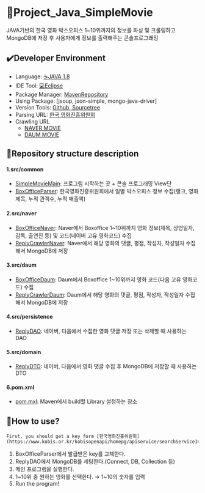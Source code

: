 # :movie_camera:Project_Java_SimpleMovie

JAVA기반의 한국 영화 박스오피스 1~10위까지의 정보를 파싱 및 크롤링하고 MongoDB에 저장 후 사용자에게 정보를 출력해주는 콘솔프로그래밍

## :heavy_check_mark:Developer Environment

  - Language: [:coffee:JAVA 1.8](https://www.oracle.com/kr/index.html)
  - IDE Tool: [:computer:Eclipse](https://www.eclipse.org/)
  - Package Manager: [MavenRepository](https://mvnrepository.com/)
  - Using Package: [jsoup, json-simple, mongo-java-driver]
  - Version Tools: [Github, Sourcetree](https://www.sourcetreeapp.com/) 
  - Parsing URL: [한국 영화진흥위원회](https://www.kobis.or.kr/kobisopenapi/homepg/apiservice/searchServiceInfo.do)
  - Crawling URL
    + [NAVER MOVIE](https://movie.naver.com/)
    + [DAUM MOVIE](https://movie.daum.net/main/new#slide-1-0)

## :floppy_disk:Repository structure description
#### 1.src/common
  - [SimpleMovieMain](): 프로그림 시작하는 곳 + 콘솔 프로그래밍 View단
  - [BoxOfficeParser](): 한국영화진흥위원회에서 일별 박스오피스 정보 수집(랭크, 영화제목, 누적 관객수, 누적 매출액)
#### 2.src/naver
  - [BoxOfficeNaver](): Naver에서 Boxoffice 1~10위까지 영화 정보(제목, 상영일자, 감독, 출연진 등) 및 코드(네이버 고유 영화코드) 수집
  - [ReplyCrawlerNaver](): Naver에서 해당 영화의 댓글, 평점, 작성자, 작성일자 수집해서 MongoDB에 저장
#### 3.src/daum
  - [BoxOfficeDaum](): Daum에서 Boxoffice 1~10위까지 영화 코드(다음 고유 영화코드) 수집
  - [ReplyCrawlerDaum](): Daum에서 해당 영화의 댓글, 평점, 작성자, 작성일자 수집해서 MongoDB에 저장
#### 4.src/persistence
  - [ReplyDAO](): 네이버, 다음에서 수집한 영화 댓글 저장 또는 삭제할 때 사용하는 DAO
#### 5.src/domain
  - [ReplyDTO](): 네이버, 다음에서 영화 댓글 수집 후 MongoDB에 저장할 때 사용하는 DTO
#### 6.pom.xml
  - [pom.mxl](): Maven에서 build할 Library 설정하는 장소
  
## :speech_balloon:How to use?

    First, you should get a key form [한국영화진흥위원회](https://www.kobis.or.kr/kobisopenapi/homepg/apiservice/searchServiceInfo.do).
    
1. BoxOfficeParser에서 발급받은 key를 교체한다.
2. ReplyDAO에서 MongoDB를 세팅한다.(Connect, DB, Collection 등)
3. 메인 프로그램을 실행한다.
4. 1~10위 중 원하는 영화를 선택한다. → 1~10의 숫자를 입력
5. Run the program!
